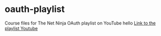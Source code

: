 # oauth-playlist
Course files for The Net Ninja OAuth playlist on YouTube
hello
[Link to the playlist Youtube](https://www.youtube.com/playlist?list=PL4cUxeGkcC9jdm7QX143aMLAqyM-jTZ2x "Link to the playlist 'Youtube'")
